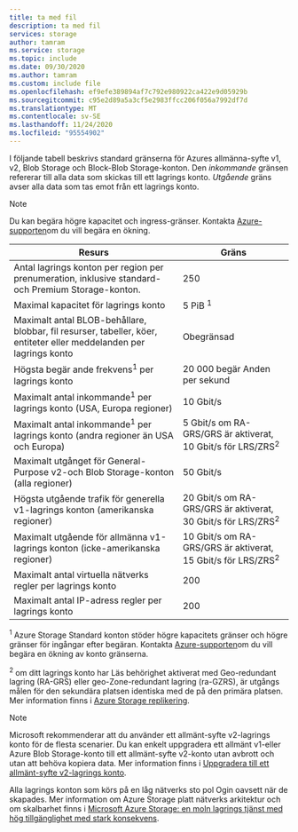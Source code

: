 ```yaml
---
title: ta med fil
description: ta med fil
services: storage
author: tamram
ms.service: storage
ms.topic: include
ms.date: 09/30/2020
ms.author: tamram
ms.custom: include file
ms.openlocfilehash: ef9efe389894af7c792e980922ca422e9d05929b
ms.sourcegitcommit: c95e2d89a5a3cf5e2983ffcc206f056a7992df7d
ms.translationtype: MT
ms.contentlocale: sv-SE
ms.lasthandoff: 11/24/2020
ms.locfileid: "95554902"
---
```

I följande tabell beskrivs standard gränserna för Azures allmänna-syfte v1, v2, Blob Storage och Block-Blob Storage-konton. Den *inkommande* gränsen refererar till alla data som skickas till ett lagrings konto. *Utgående* gräns avser alla data som tas emot från ett lagrings konto.

> [!NOTE]
> Du kan begära högre kapacitet och ingress-gränser. Kontakta [Azure-supporten](https://azure.microsoft.com/support/faq/)om du vill begära en ökning.

| Resurs | Gräns |
| --- | --- |
| Antal lagrings konton per region per prenumeration, inklusive standard-och Premium Storage-konton.| 250 |
| Maximal kapacitet för lagrings konto | 5 PiB <sup>1</sup>|
| Maximalt antal BLOB-behållare, blobbar, fil resurser, tabeller, köer, entiteter eller meddelanden per lagrings konto | Obegränsad |
| Högsta begär ande frekvens<sup>1</sup> per lagrings konto | 20 000 begär Anden per sekund |
| Maximalt antal inkommande<sup>1</sup> per lagrings konto (USA, Europa regioner) | 10 Gbit/s |
| Maximalt antal inkommande<sup>1</sup> per lagrings konto (andra regioner än USA och Europa) | 5 Gbit/s om RA-GRS/GRS är aktiverat, 10 Gbit/s för LRS/ZRS<sup>2</sup> |
| Maximalt utgånget för General-Purpose v2-och Blob Storage-konton (alla regioner) | 50 Gbit/s |
| Högsta utgående trafik för generella v1-lagrings konton (amerikanska regioner) | 20 Gbit/s om RA-GRS/GRS är aktiverat, 30 Gbit/s för LRS/ZRS<sup>2</sup> |
| Maximalt utgående för allmänna v1-lagrings konton (icke-amerikanska regioner) | 10 Gbit/s om RA-GRS/GRS är aktiverat, 15 Gbit/s för LRS/ZRS<sup>2</sup> |
| Maximalt antal virtuella nätverks regler per lagrings konto | 200 |
| Maximalt antal IP-adress regler per lagrings konto | 200 |

<sup>1</sup> Azure Storage Standard konton stöder högre kapacitets gränser och högre gränser för ingångar efter begäran. Kontakta [Azure-supporten](https://azure.microsoft.com/support/faq/)om du vill begära en ökning av konto gränserna.

<sup>2</sup> om ditt lagrings konto har Läs behörighet aktiverat med Geo-redundant lagring (RA-GRS) eller geo-Zone-redundant lagring (ra-GZRS), är utgångs målen för den sekundära platsen identiska med de på den primära platsen. Mer information finns i [Azure Storage replikering](../articles/storage/common/storage-redundancy.md).

> [!NOTE]
> Microsoft rekommenderar att du använder ett allmänt-syfte v2-lagrings konto för de flesta scenarier. Du kan enkelt uppgradera ett allmänt v1-eller Azure Blob Storage-konto till ett allmänt-syfte v2-konto utan avbrott och utan att behöva kopiera data. Mer information finns i [Uppgradera till ett allmänt-syfte v2-lagrings konto](../articles/storage/common/storage-account-upgrade.md).

Alla lagrings konton som körs på en låg nätverks sto pol Ogin oavsett när de skapades. Mer information om Azure Storage platt nätverks arkitektur och om skalbarhet finns i [Microsoft Azure Storage: en moln lagrings tjänst med hög tillgänglighet med stark konsekvens](/archive/blogs/hanuk/windows-azures-flat-network-storage-to-enable-higher-scalability-targets).